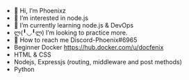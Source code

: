 - 👋 Hi, I’m Phoenixz
- 👀 I’m interested in node.js 
- 🌱 I’m currently learning node.js & DevOps
- ლ(╹◡╹ლ) I’m looking to practice more.
- 🤔 How to reach me Discord-Phoenix#6965
- Beginner Docker https://hub.docker.com/u/docfenix
-  HTML & CSS
-  Nodejs, Expressjs (routing, middleware and post methods)
-  Python
<!---
Phoenixz-py/Phoenixz-py is a ✨ special ✨ repository because its `README.md` (this file) appears on your GitHub profile.
You can click the Preview link to take a look at your changes.
--->

